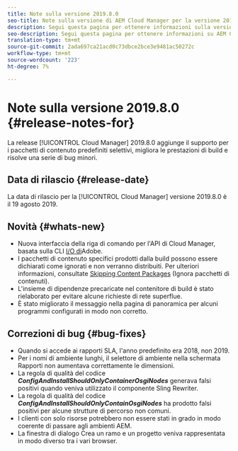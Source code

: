 ```yaml
---
title: Note sulla versione 2019.8.0
seo-title: Note sulla versione di AEM Cloud Manager per la versione 2019.8.0
description: Segui questa pagina per ottenere informazioni sulla versione 2019.8.0 di Cloud Manager.
seo-description: Segui questa pagina per ottenere informazioni su AEM Cloud Manager Release 2019.8.0.
translation-type: tm+mt
source-git-commit: 2ada697ca21acd0c73dbce2bce3e9481ac50272c
workflow-type: tm+mt
source-wordcount: '223'
ht-degree: 7%

---
```


# Note sulla versione 2019.8.0 {#release-notes-for}

La release [!UICONTROL Cloud Manager] 2019.8.0 aggiunge il supporto per i pacchetti di contenuto predefiniti selettivi, migliora le prestazioni di build e risolve una serie di bug minori.

## Data di rilascio {#release-date}

La data di rilascio per la [!UICONTROL Cloud Manager] versione 2019.8.0 è il 19 agosto 2019.

## Novità {#whats-new}

* Nuova interfaccia della riga di comando per l&#39;API di Cloud Manager, basata sulla CLI [I/O di](https://github.com/adobe/aio-cli-plugin-cloudmanager)Adobe.
* I pacchetti di contenuto specifici prodotti dalla build possono essere dichiarati come ignorati e non verranno distribuiti. Per ulteriori informazioni, consultate [Skipping Content Packages](/help/using/setting-up-project.md#skipping-content-packages) (Ignora pacchetti di contenuti).
* L&#39;insieme di dipendenze precaricate nel contenitore di build è stato rielaborato per evitare alcune richieste di rete superflue.
* È stato migliorato il messaggio nella pagina di panoramica per alcuni programmi configurati in modo non corretto.

## Correzioni di bug {#bug-fixes}

* Quando si accede ai rapporti SLA, l&#39;anno predefinito era 2018, non 2019.
* Per i nomi di ambiente lunghi, il selettore di ambiente nella schermata Rapporti non aumentava correttamente le dimensioni.
* La regola di qualità del codice ***ConfigAndInstallShouldOnlyContainerOsgiNodes*** generava falsi positivi quando veniva utilizzato il componente Sling Rewriter.
* La regola di qualità del codice ***ConfigAndInstallShouldOnlyContainOsgiNodes*** ha prodotto falsi positivi per alcune strutture di percorso non comuni.
* I clienti con solo risorse potrebbero non essere stati in grado in modo coerente di passare agli ambienti AEM.
* La finestra di dialogo Crea un ramo e un progetto veniva rappresentata in modo diverso tra i vari browser.
